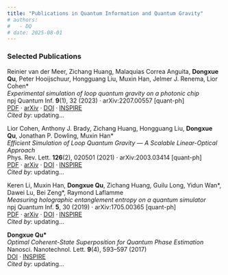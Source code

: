 ```yaml
---
title: "Publications in Quantum Information and Quantum Gravity"
# authors:
#   - DQ
# date: 2025-08-01
---
```


### Selected Publications
Reinier van der Meer, Zichang Huang, Malaquias Correa Anguita, <strong>Dongxue Qu</strong>, Peter Hooijschuur, Hongguang Liu, Muxin Han, Jelmer J. Renema, Lior Cohen*<br>
<em>Experimental simulation of loop quantum gravity on a photonic chip</em><br>
npj Quantum Inf. <strong>9</strong>(1), 32 (2023) · arXiv:2207.00557 [quant-ph]<br>
<a href="https://arxiv.org/pdf/2207.00557">PDF</a> · 
<a href="https://arxiv.org/abs/2207.00557">arXiv</a> · 
<a href="https://doi.org/10.1038/s41534-023-00702-y">DOI</a> · 
<a href="https://inspirehep.net/literature/2104896">INSPIRE</a><br>
<em>Cited by</em>: <span id="citecount-2104896">updating…</span>

<script>
fetch("https://inspirehep.net/api/literature/2104896")
  .then(res => res.json())
  .then(data => {
    const count = data.metadata?.citation_count ?? "0";
    document.getElementById("citecount-2104896").innerText = count;
  });
</script>

Lior Cohen, Anthony J. Brady, Zichang Huang, Hongguang Liu, <strong>Dongxue Qu</strong>, Jonathan P. Dowling, Muxin Han*<br>
<em>Efficient Simulation of Loop Quantum Gravity — A Scalable Linear-Optical Approach</em><br>
Phys. Rev. Lett. <strong>126</strong>(2), 020501 (2021) · arXiv:2003.03414 [quant-ph]<br>
<a href="https://arxiv.org/pdf/2003.03414">PDF</a> · 
<a href="https://arxiv.org/abs/2003.03414">arXiv</a> · 
<a href="https://doi.org/10.1103/PhysRevLett.126.020501">DOI</a> · 
<a href="https://inspirehep.net/literature/1784817">INSPIRE</a><br>
<em>Cited by</em>: <span id="citecount-1784817">updating…</span>

<script>
fetch("https://inspirehep.net/api/literature/1784817")
  .then(res => res.json())
  .then(data => {
    const count = data.metadata?.citation_count ?? "0";
    document.getElementById("citecount-1784817").innerText = count;
  });
</script>

Keren Li, Muxin Han, <strong>Dongxue Qu</strong>, Zichang Huang, Guilu Long, Yidun Wan*, Dawei Lu, Bei Zeng*, Raymond Laflamme<br>
<em>Measuring holographic entanglement entropy on a quantum simulator</em><br>
npj Quantum Inf. <strong>5</strong>, 30 (2019) · arXiv:1705.00365 [quant-ph]<br>
<a href="https://arxiv.org/pdf/1705.00365">PDF</a> · 
<a href="https://arxiv.org/abs/1705.00365">arXiv</a> · 
<a href="https://doi.org/10.1038/s41534-019-0145-z">DOI</a> · 
<a href="https://inspirehep.net/literature/1597395">INSPIRE</a><br>
<em>Cited by</em>: <span id="citecount-1597395">updating…</span>

<script>
fetch("https://inspirehep.net/api/literature/1597395")
  .then(res => res.json())
  .then(data => {
    const count = data.metadata?.citation_count ?? "0";
    document.getElementById("citecount-1597395").innerText = count;
  });
</script>

<strong>Dongxue Qu*</strong><br>
<em>Optimal Coherent-State Superposition for Quantum Phase Estimation</em><br>
Nanosci. Nanotechnol. Lett. <strong>9</strong>(4), 593–597 (2017)<br>
<a href="https://doi.org/10.1166/nnl.2017.2380">DOI</a> · 
<a href="https://inspirehep.net/literature/2759468">INSPIRE</a><br>
<em>Cited by</em>: <span id="citecount-2759468">updating…</span>

<script>
fetch("https://inspirehep.net/api/literature/2759468")
  .then(res => res.json())
  .then(data => {
    const count = data.metadata?.citation_count ?? "0";
    document.getElementById("citecount-2759468").innerText = count;
  });
</script>